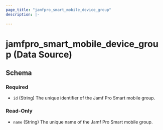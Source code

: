 ```yaml
---
page_title: "jamfpro_smart_mobile_device_group"
description: |-
  
---
```


# jamfpro_smart_mobile_device_group (Data Source)


<!-- schema generated by tfplugindocs -->
## Schema

### Required

- `id` (String) The unique identifier of the Jamf Pro Smart mobile group.

### Read-Only

- `name` (String) The unique name of the Jamf Pro Smart mobile group.